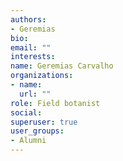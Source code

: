 ```yaml
---
authors:
- Geremias
bio: 
email: ""
interests:
name: Geremias Carvalho
organizations:
- name: 
  url: ""
role: Field botanist
social:
superuser: true
user_groups:
- Alumni
---
```




